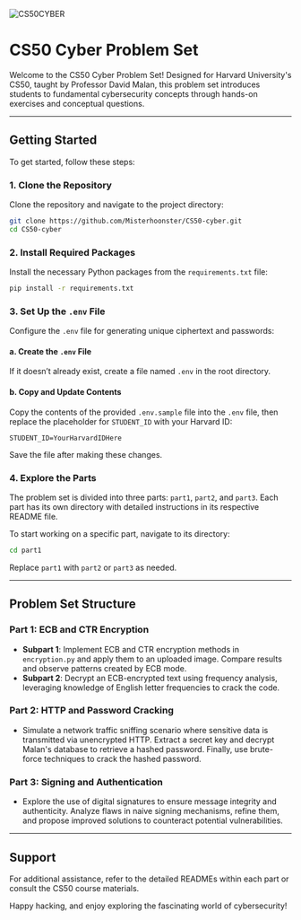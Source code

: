 ![CS50CYBER](https://github.com/user-attachments/assets/18e4c353-46c7-4bf0-860c-650278439c7a)

# CS50 Cyber Problem Set

Welcome to the CS50 Cyber Problem Set! Designed for Harvard University's CS50, taught by Professor David Malan, this problem set introduces students to fundamental cybersecurity concepts through hands-on exercises and conceptual questions.

---

## Getting Started

To get started, follow these steps:

### 1. **Clone the Repository**
Clone the repository and navigate to the project directory:
```bash
git clone https://github.com/Misterhoonster/CS50-cyber.git
cd CS50-cyber
```

### 2. **Install Required Packages**
Install the necessary Python packages from the `requirements.txt` file:
```bash
pip install -r requirements.txt
```

### 3. **Set Up the `.env` File**
Configure the `.env` file for generating unique ciphertext and passwords:

#### a. **Create the `.env` File**  
If it doesn’t already exist, create a file named `.env` in the root directory.

#### b. **Copy and Update Contents**  
Copy the contents of the provided `.env.sample` file into the `.env` file, then replace the placeholder for `STUDENT_ID` with your Harvard ID:
```env
STUDENT_ID=YourHarvardIDHere
```

Save the file after making these changes.

### 4. **Explore the Parts**
The problem set is divided into three parts: `part1`, `part2`, and `part3`. Each part has its own directory with detailed instructions in its respective README file.

To start working on a specific part, navigate to its directory:
```bash
cd part1
```
Replace `part1` with `part2` or `part3` as needed.

--- 

## Problem Set Structure

### Part 1: ECB and CTR Encryption
- **Subpart 1**: Implement ECB and CTR encryption methods in `encryption.py` and apply them to an uploaded image. Compare results and observe patterns created by ECB mode.
- **Subpart 2**: Decrypt an ECB-encrypted text using frequency analysis, leveraging knowledge of English letter frequencies to crack the code.

### Part 2: HTTP and Password Cracking
- Simulate a network traffic sniffing scenario where sensitive data is transmitted via unencrypted HTTP. Extract a secret key and decrypt Malan's database to retrieve a hashed password. Finally, use brute-force techniques to crack the hashed password.

### Part 3: Signing and Authentication
- Explore the use of digital signatures to ensure message integrity and authenticity. Analyze flaws in naive signing mechanisms, refine them, and propose improved solutions to counteract potential vulnerabilities.

---

## Support
For additional assistance, refer to the detailed READMEs within each part or consult the CS50 course materials.

Happy hacking, and enjoy exploring the fascinating world of cybersecurity!

